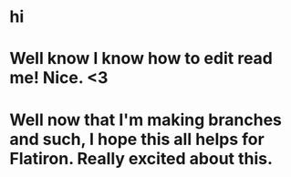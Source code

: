 # hi
# Well know I know how to edit read me! Nice. <3


# Well now that I'm making branches and such, I hope this all helps for Flatiron. Really excited about this.
